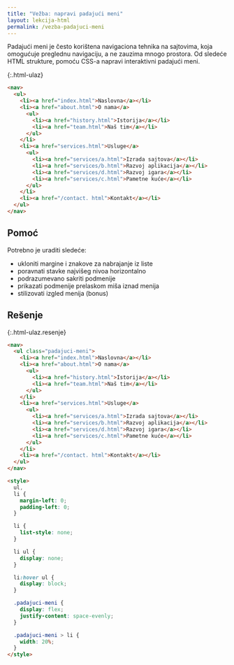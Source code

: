 ```yaml
---
title: "Vežba: napravi padajući meni"
layout: lekcija-html
permalink: /vezba-padajuci-meni
---
```


Padajući meni je često korištena navigaciona tehnika na sajtovima, koja omogućuje preglednu navigaciju, a ne zauzima mnogo prostora. Od sledeće HTML strukture, pomoću CSS-a napravi interaktivni padajući meni.

{:.html-ulaz}
```html
<nav>
  <ul>
    <li><a href="index.html">Naslovna</a></li>
    <li><a href="about.html">O nama</a>
      <ul>
        <li><a href="history.html">Istorija</a></li>
        <li><a href="team.html">Naš tim</a></li>
      </ul>
    </li>
    <li><a href="services.html">Usluge</a>
      <ul>
        <li><a href="services/a.html">Izrada sajtova</a></li>
        <li><a href="services/b.html">Razvoj aplikacija</a></li>
        <li><a href="services/d.html">Razvoj igara</a></li>
        <li><a href="services/c.html">Pametne kuće</a></li>
      </ul>
    </li>
    <li><a href="/contact. html">Kontakt</a></li>
  </ul>
</nav>
```

## Pomoć

Potrebno je uraditi sledeće:
- ukloniti margine i znakove za nabrajanje iz liste
- poravnati stavke najvišeg nivoa horizontalno
- podrazumevano sakriti podmenije
- prikazati podmenije prelaskom miša iznad menija
- stilizovati izgled menija (bonus)

## Rešenje

{:.html-ulaz.resenje}
```html
<nav>
  <ul class="padajuci-meni">
    <li><a href="index.html">Naslovna</a></li>
    <li><a href="about.html">O nama</a>
      <ul>
        <li><a href="history.html">Istorija</a></li>
        <li><a href="team.html">Naš tim</a></li>
      </ul>
    </li>
    <li><a href="services.html">Usluge</a>
      <ul>
        <li><a href="services/a.html">Izrada sajtova</a></li>
        <li><a href="services/b.html">Razvoj aplikacija</a></li>
        <li><a href="services/d.html">Razvoj igara</a></li>
        <li><a href="services/c.html">Pametne kuće</a></li>
      </ul>
    </li>
    <li><a href="/contact. html">Kontakt</a></li>
  </ul>
</nav>

<style>
  ul,
  li {
    margin-left: 0;
    padding-left: 0;
  }

  li {
    list-style: none;
  }

  li ul {
    display: none;
  }

  li:hover ul {
    display: block;
  }

  .padajuci-meni {
    display: flex;
    justify-content: space-evenly;
  }

  .padajuci-meni > li {
    width: 20%;
  }
</style>
```